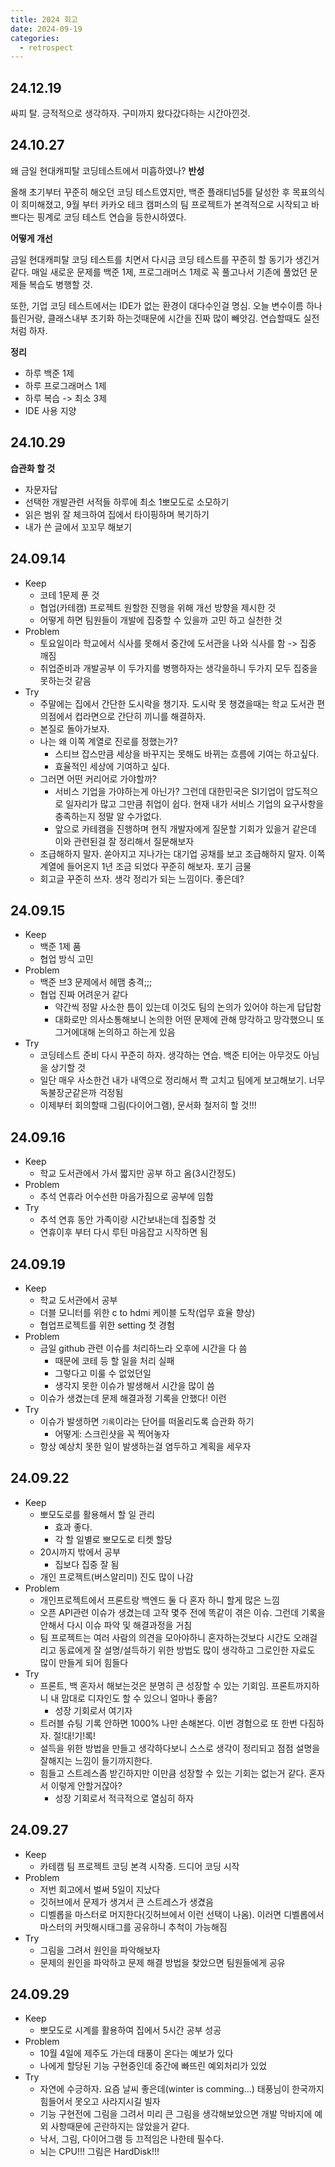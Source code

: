 ```yaml
---
title: 2024 회고
date: 2024-09-19
categories:
  - retrospect
---
```


## 24.12.19
싸피 탈. 긍적적으로 생각하자. 구미까지 왔다갔다하는 시간아낀것.

## 24.10.27
왜 금일 현대캐피탈 코딩테스트에서 미흡하였나?
**반성**

올해 초기부터 꾸준히 해오던 코딩 테스트였지만, 백준 플래티넘5를 달성한 후 목표의식이 희미해졌고, 9월 부터 카카오 테크 캠퍼스의 팀 프로젝트가 본격적으로 시작되고 바쁘다는 핑계로 코딩 테스트 연습을 등한시하였다.

**어떻게 개선**

금일 현대캐피탈 코딩 테스트를 치면서 다시금 코딩 테스트를 꾸준히 할 동기가 생긴거 같다. 매일 새로운 문제를 백준 1제, 프로그래머스 1제로 꼭 풀고나서 기존에 풀었던 문제들 복습도 병행할 것.

또한, 기업 코딩 테스트에서는 IDE가 없는 환경이  대다수인걸 명심. 오늘 변수이름 하나 틀린거랑, 클래스내부 초기화 하는것때문에 시간을 진짜 많이 빼앗김. 연습할때도 실전처럼 하자.

**정리**
- 하루 백준 1제
- 하루 프로그래머스 1제
- 하루 복습 -> 최소 3제
- IDE 사용 지양
## 24.10.29
**습관화 할 것**
- 자문자답
- 선택한 개발관련 서적들 하루에 최소 1뽀모도로 소모하기
- 읽은 범위 잘 체크하여 집에서 타이핑하며 복기하기
- 내가 쓴 글에서 꼬꼬무 해보기

## 24.09.14
 - Keep
	 - 코테 1문제 푼 것
	 - 협업(카테캠) 프로젝트 원할한 진행을 위해 개선 방향을 제시한 것
	 - 어떻게 하면 팀원들이 개발에 집중할 수 있을까 고민 하고 실천한 것
- Problem
	- 토요일이라 학교에서 식사를 못해서 중간에 도서관을 나와 식사를 함 -> 집중 깨짐
	- 취업준비과 개발공부 이 두가지를 병행하자는 생각을하니 두가지 모두 집중을 못하는것 같음
- Try
	- 주말에는 집에서 간단한 도시락을 챙기자. 도시락 못 챙겼을때는 학교 도서관 편의점에서 컵라면으로 간단히 끼니를 해결하자.
	- 본질로 돌아가보자. 
	- 나는 왜 이쪽 계열로 진로를 정했는가?
		- 스티브 잡스만큼 세상을 바꾸지는 못해도 바뀌는 흐름에 기여는 하고싶다.
		- 효율적인 세상에 기여하고 싶다.
	- 그러면 어떤 커리어로 가야할까?
		- 서비스 기업을 가야하는게 아닌가? 그런데 대한민국은 SI기업이 압도적으로 일자리가 많고 그만큼 취업이 쉽다. 현재 내가 서비스 기업의 요구사항을 충족하는지 정말 알 수가없다.
		- 앞으로 카테캠을 진행하며 현직 개발자에게 질문할 기회가 있을거 같은데 이와 관련된걸 잘 정리해서 질문해보자
	- 조급해하지 말자. 쏟아지고 지나가는 대기업 공채를 보고 조급해하지 말자. 이쪽 계열에 들어온지 1년 조금 되었다 꾸준히 해보자. 포기 금물
	- 회고글 꾸준히 쓰자. 생각 정리가 되는 느낌이다. 좋은데?
## 24.09.15
- Keep
	- 백준 1제 품
	- 협업 방식 고민
- Problem
	- 백준 브3 문제에서 헤맴 충격;;;
	- 협업 진짜 어려운거 같다
		- 약간씩 정말 사소한 틈이 있는데 이것도 팀의 논의가 있어야 하는게 답답함
		- 대화로만 의사소통해보니 논의한 어떤 문제에 관해 망각하고 망각했으니 또 그거에대해 논의하고 하는게 있음
- Try
	- 코딩테스트 준비 다시 꾸준히 하자. 생각하는 연습. 백준 티어는 아무것도 아님을 상기할 것
	- 일단 매우 사소한건 내가 내역으로 정리해서 쫙 고치고 팀에게 보고해보기. 너무 독불장군같은까 걱정됨
	- 이제부터 회의할때 그림(다이어그램), 문서화 철저히 할 것!!!
## 24.09.16
- Keep
	- 학교 도서관에서 가서 짧지만 공부 하고 옴(3시간정도)
- Problem
	- 추석 연휴라 어수선한 마음가짐으로 공부에 임함
- Try
	- 추석 연휴 동안 가족이랑 시간보내는데 집중할 것
	- 연휴이후 부터 다시 루틴 마음잡고 시작하면 됨
## 24.09.19
- Keep
	- 학교 도서관에서 공부
	- 더블 모니터를 위한 c to hdmi 케이블 도착(업무 효율 향상)
	- 협업프로젝트를 위한 setting 첫 경험
- Problem
	- 금일 github 관련 이슈를 처리하느라 오후에 시간을 다 씀
		- 때문에 코테 등 할 일을 처리 실패
		- 그렇다고 미룰 수 없었던일
		- 생각지 못한 이슈가 발생해서 시간을 많이 씀
	- 이슈가 생겼는데 문제 해결과정 기록을 안했다! 이런
- Try
	- 이슈가 발생하면 `기록`이라는 단어를 떠올리도록 습관화 하기
		- 어떻게: 스크린샷을 꼭 찍어놓자
	- 항상 예상치 못한 일이 발생하는걸 염두하고 계획을 세우자
## 24.09.22
- Keep
	- 뽀모도로를 활용해서 할 일 관리
		- 효과 좋다.
		- 각 할 일별로 뽀모도로 티켓 할당
	- 20시까지 밖에서 공부
		- 집보다 집중 잘 됨
	- 개인 프로젝트(버스알리미) 진도 많이 나감
- Problem
	- 개인프로젝트에서 프론트랑 백엔드 둘 다 혼자 하니 할게 많은 느낌
	- 오픈 API관련 이슈가 생겼는데 고작 몇주 전에 똑같이 겪은 이슈. 그런데 기록을 안해서 다시 이슈 파악 및 해결과정을 거침
	- 팀 프로젝트는 여러 사람의 의견을 모아야하니 혼자하는것보다 시간도 오래걸리고 동료에게 잘 설명/설득하기 위한 방법도 많이 생각하고 그로인한 자료도 많이 만들게 되어 힘들다
- Try
	- 프론트, 백 혼자서 해보는것은 분명히 큰 성장할 수 있는 기회임. 프론트까지하니 내 맘대로 디자인도 할 수 있으니 얼마나 좋음?
		- 성장 기회로서 여기자
	- 트러블 슈팅 기록 안하면 1000% 나만 손해본다. 이번 경험으로 또 한번 다짐하자. 절!대!기!록!
	- 설득을 위한 방법을 만들고 생각하다보니 스스로 생각이 정리되고 점점 설명을 잘해지는 느낌이 들기까지한다.
	- 힘들고 스트레스좀 받긴하지만 이만큼 성장할 수 있는 기회는 없는거 같다. 혼자서 이렇게 안할거잖아? 
		- 성장 기회로서 적극적으로 열심히 하자
## 24.09.27
- Keep
	- 카테캠 팀 프로젝트 코딩 본격 시작중. 드디어 코딩 시작
- Problem
	- 저번 회고에서 벌써 5일이 지났다
	- 깃허브에서 문제가 생겨서 큰 스트레스가 생겼음
	- 디벨롭을 마스터로 머지한다(깃허브에서 이런 선택이 나옴). 이러면 디벨롭에서 마스터의 커밋해시태그를 공유하니 추척이 가능해짐
- Try
	- 그림을 그려서 원인을 파악해보자
	- 문제의 원인을 파악하고 문제 해결 방법을 찾았으면 팀원들에게 공유

## 24.09.29
- Keep
	- 뽀모도로 시계를 활용하여 집에서 5시간 공부 성공
- Problem
	- 10월 4일에 제주도 가는데 태풍이 온다는 예보가 있다
	- 나에게 할당된 기능 구현중인데 중간에 빠뜨린 예외처리가 있었
- Try
	- 자연에 수긍하자. 요즘 날씨 좋은데(winter is comming...) 태풍님이 한국까지 힘들어서 못오고 사라지시길 빌자
	- 기능 구현전에 그림을 그려서 미리 큰 그림을 생각해보았으면 개발 막바지에 예외 사항때문에 곤란하지는 않았을거 같다.
	- 낙서, 그림, 다이어그램 등 끄적임은 나한테 필수다. 
	- 뇌는 CPU!!! 그림은 HardDisk!!!